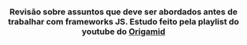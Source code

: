 <h3 align="center">
  Revisão sobre assuntos que deve ser abordados antes de trabalhar com frameworks JS.
  Estudo feito pela playlist do youtube do <a href="https://www.youtube.com/playlist?list=PL9rc_FjKlX39T78CUANwmdta_d1CgUtMt">Origamid</a>
</h3>



